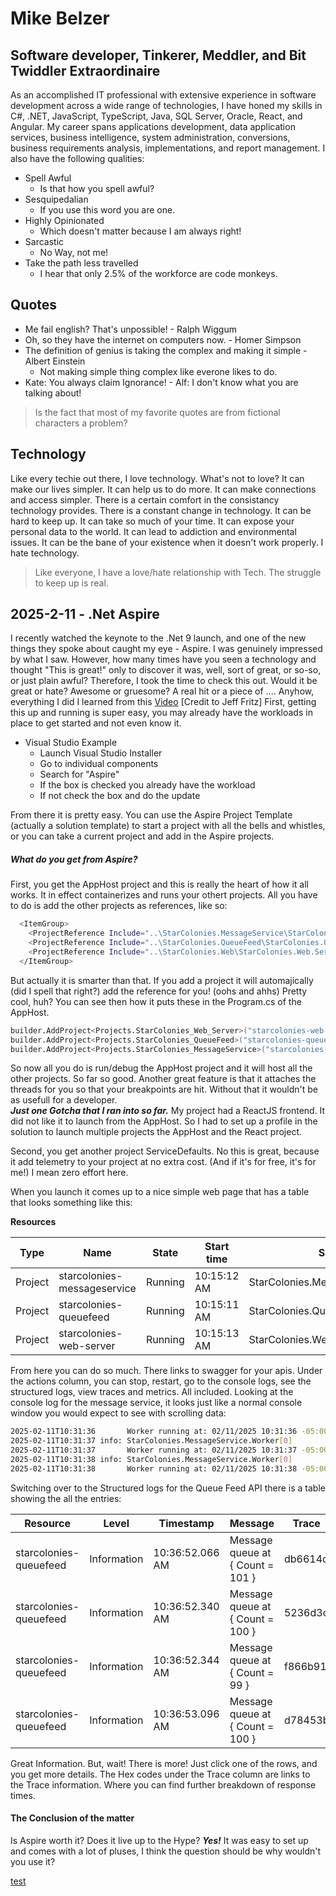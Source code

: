 # Mike Belzer
## Software developer, Tinkerer, Meddler, and Bit Twiddler Extraordinaire

As an accomplished IT professional with extensive experience in software development across a wide range of technologies, I have honed my skills in C#, .NET, JavaScript, TypeScript, Java, SQL Server, Oracle, React, and Angular. My career spans applications development, data application services, business intelligence, system administration, conversions, business requirements analysis, implementations, and report management.
I also have the following qualities:
- Spell Awful 
    - Is that how you spell awful?
- Sesquipedalian 
    - If you use this word you are one.
- Highly Opinionated 
    - Which doesn't matter because I am always right! 
- Sarcastic 
    - No Way, not me!
- Take the path less travelled 
    - I hear that only 2.5% of the workforce are code monkeys.

## Quotes

- Me fail english?  That's unpossible! - Ralph Wiggum
- Oh, so they have the internet on computers now. - Homer Simpson
- The definition of genius is taking the complex and making it simple - Albert Einstein
    - Not making simple thing complex like everone likes to do. 
- Kate: You always claim Ignorance! - Alf: I don't know what you are talking about!
>Is the fact that most of my favorite quotes are from fictional characters a problem? 

## Technology
Like every techie out there, I love technology.  What's not to love? It can make our lives simpler.  It can help us to do more. It can make connections and access simpler.  There is a certain comfort in the consistancy technology provides. There is a constant change in technology. It can be hard to keep up. It can take so much of your time. It can expose your personal data to the world. It can lead to addiction and environmental issues. It can be the bane of your existence when it doesn't work properly. I hate technology.
> Like everyone, I have a love/hate relationship with Tech.
> The struggle to keep up is real.

## 2025-2-11 - .Net Aspire
I recently watched the keynote to the .Net 9 launch, and one of the new things they spoke about caught my eye - Aspire.  I was genuinely impressed by what I saw. However, how many times have you seen a technology and thought "This is great!" only to discover it was, well, sort of great, or so-so, or just plain awful? Therefore, I took the time to check this out. Would it be great or hate? Awesome or gruesome?  A real hit or a piece of ....  Anyhow, everything I did I learned from this [Video](https://www.youtube.com/watch?v=4ixWtXK7KzY) [Credit to Jeff Fritz]
First, getting this up and running is super easy, you may already have the workloads in place to get started and not even know it.
- Visual Studio Example
    - Launch Visual Studio Installer
    - Go to individual components
    - Search for "Aspire" 
    - If the box is checked you already have the workload
    - If not check the box and do the update

From there it is pretty easy.  You can use the Aspire Project Template (actually a solution template) to start a project with all the bells and whistles, or you can take a current project and add in the Aspire projects. 
##### What do you get from Aspire?
First, you get the AppHost project and this is really the heart of how it all works. It in effect containerizes and runs your othert projects.  All you have to do is add the other projects as references, like so:
```sh
  <ItemGroup>
    <ProjectReference Include="..\StarColonies.MessageService\StarColonies.MessageService.csproj" />
    <ProjectReference Include="..\StarColonies.QueueFeed\StarColonies.QueueFeed.csproj" />
    <ProjectReference Include="..\StarColonies.Web\StarColonies.Web.Server\StarColonies.Web.Server.csproj" />
  </ItemGroup>
```
But actually it is smarter than that.  If you add a project it will automajically (did I spell that right?) add the reference for you! (oohs and ahhs) Pretty cool, huh? 
You can see then how it puts these in the Program.cs of the AppHost.
```sh
builder.AddProject<Projects.StarColonies_Web_Server>("starcolonies-web-server");
builder.AddProject<Projects.StarColonies_QueueFeed>("starcolonies-queuefeed");
builder.AddProject<Projects.StarColonies_MessageService>("starcolonies-messageservice");
```
So now all you do is run/debug the AppHost project and it will host all the other projects. So far so good.  Another great feature is that it attaches the threads for you so that your breakpoints are hit. Without that it wouldn't be as usefull for a developer.   
***Just one Gotcha that I ran into so far.*** My project had a ReactJS frontend. It did not like it to launch from the AppHost.  So I had to set up a profile in the solution to launch multiple projects the AppHost and the React project.

Second, you get another project ServiceDefaults.  No this is great, because it add telemetry to your project at no extra cost. (And if it's for free, it's for me!) I mean zero effort here.

When you launch it comes up to a nice simple web page that has a table that looks something like this:

**Resources**

| Type | Name | State | Start time | Source | Endpoints | Actions |
| ------ | ------ | ------ | ------ | ------ | ------ | ------ | 
| Project | starcolonies-messageservice | Running | 10:15:12 AM | StarColonies.MessageService.csproj | | |
| Project | starcolonies-queuefeed | Running | 10:15:11 AM | StarColonies.QueueFeed.csproj | https://localhost:7015/swagger, http://localhost:5016/swagger | |
| Project | starcolonies-web-server | Running | 10:15:13 AM | StarColonies.Web.Server.csproj | https://localhost:7228/swagger, http://localhost:5125/swagger | |

From here you can do so much. There links to swagger for your apis.  Under the actions column, you can stop, restart, go to the console logs, see the structured logs, view traces and metrics.  All included. 
Looking at the console log for the message service, it looks just like a normal console window you would expect to see with scrolling data:
```sh
2025-02-11T10:31:36       Worker running at: 02/11/2025 10:31:36 -05:00 http://mars.jpl.nasa.gov/msl-raw-images/proj/msl/redops/ods/surface/sol/00127/opgs/edr/ncam/NLA_408775183EDR_D0051576NCAM00313M_.JPG
2025-02-11T10:31:37 info: StarColonies.MessageService.Worker[0]
2025-02-11T10:31:37       Worker running at: 02/11/2025 10:31:37 -05:00 http://mars.jpl.nasa.gov/msl-raw-images/proj/msl/redops/ods/surface/sol/00127/opgs/edr/ncam/NLA_408771669EDR_D0051566TRAV00035M_.JPG
2025-02-11T10:31:38 info: StarColonies.MessageService.Worker[0]
2025-02-11T10:31:38       Worker running at: 02/11/2025 10:31:38 -05:00 http://mars.jpl.nasa.gov/msl-raw-images/proj/msl/redops/ods/surface/sol/00127/opgs/edr/ncam/NLA_408771601EDR_D0051560TRAV00035M_.JPG
```
Switching over to the Structured logs for the Queue Feed API there is a table showing the all the entries:

| Resource | Level | Timestamp | Message | Trace | Actions |
|  ------ | ------ | ------ | ------ | ------ | ------ | 
| starcolonies-queuefeed | Information | 10:36:52.066 AM | Message queue at { Count = 101 } | db6614d | |
| starcolonies-queuefeed | Information | 10:36:52.340 AM | Message queue at { Count = 100 } | 5236d3c | |
| starcolonies-queuefeed | Information | 10:36:52.344 AM | Message queue at { Count = 99 } | f866b91 | |
| starcolonies-queuefeed | Information | 10:36:53.096 AM | Message queue at { Count = 100 } | d78453b | |

Great Information. But, wait!  There is more! Just click one of the rows, and you get more details.  The Hex codes under the Trace column are links to the Trace information. Where you can find further breakdown of response times.  
#### The Conclusion of the matter
Is Aspire worth it?  Does it live up to the Hype?  ***Yes!*** It was easy to set up and comes with a lot of pluses, I think the question should be why wouldn't you use it?  

[test](/test.md)
